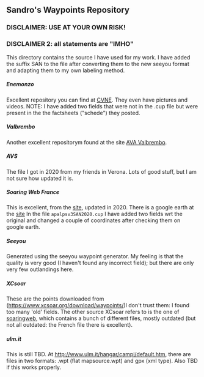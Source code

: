 ## Sandro's Waypoints Repository

### DISCLAIMER: USE AT YOUR OWN RISK!
### DISCLAIMER 2: all statements are "IMHO"

This directory contains the source I have used for my work. I have added the suffix SAN to the file after converting them to the new seeyou format and adapting them to my own labeling method. 

##### Enemonzo
Excellent repository you can find at [CVNE](http://www.cvne.it/). They even have pictures and videos. NOTE: I have added two fields that were not in the .cup file but were present in the  the factsheets ("schede") they posted. 

##### Valbrembo
Another excellent repositorym found at the site [AVA Valbrembo](http://www.ava-valbrembo.it).

##### AVS
The file I got in 2020 from my friends in Verona. Lots of good stuff, but I am not sure how updated it is. 

##### Soaring Web France
This is excellent, from the [site](https://soaringweb.org/TP/AP_alpes), updated in 2020. There is a google earth at the [site](http://www.planeur.net/_download/divers/TERRAINS%20VACHABLES%20-%20ALPES%20FRANCAISES.kmz)
In the file `apalpsv3SAN2020.cup` I have added two fields wrt the original and changed a couple of coordinates after checking them on google earth. 

##### Seeyou
Generated using the seeyou waypoint generator. My feeling is that the quality is very good (I haven't found any incorrect field); but  there are only very few outlandings here. 

##### XCsoar
These are the points downloaded from (https://www.xcsoar.org/download/waypoints/)I don't trust them: I found too many 'old' fields. The other source XCsoar refers to is the one of [soaringweb](https://soaringweb.org/), which contains a bunch of different files, mostly outdated  (but not all outdated: the French file there is excellent).

##### ulm.it
This is still TBD. At http://www.ulm.it/hangar/campi/default.htm, there are files in two formats: .wpt (flat mapsource.wpt) and gpx (xml type). Also TBD if this works properly. 


